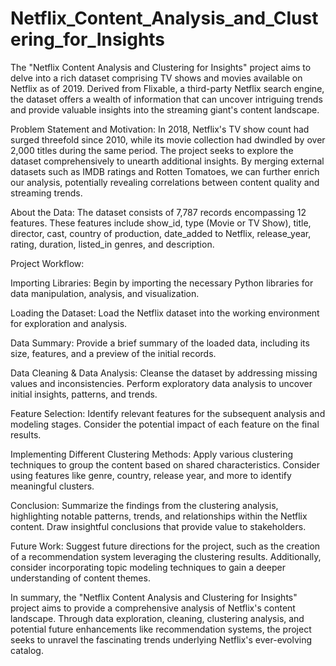 # Netflix_Content_Analysis_and_Clustering_for_Insights
The "Netflix Content Analysis and Clustering for Insights" project aims to delve into a rich dataset comprising TV shows and movies available on Netflix as of 2019. Derived from Flixable, a third-party Netflix search engine, the dataset offers a wealth of information that can uncover intriguing trends and provide valuable insights into the streaming giant's content landscape.

Problem Statement and Motivation: In 2018, Netflix's TV show count had surged threefold since 2010, while its movie collection had dwindled by over 2,000 titles during the same period. The project seeks to explore the dataset comprehensively to unearth additional insights. By merging external datasets such as IMDB ratings and Rotten Tomatoes, we can further enrich our analysis, potentially revealing correlations between content quality and streaming trends.

About the Data: The dataset consists of 7,787 records encompassing 12 features. These features include show_id, type (Movie or TV Show), title, director, cast, country of production, date_added to Netflix, release_year, rating, duration, listed_in genres, and description.

Project Workflow:

Importing Libraries: Begin by importing the necessary Python libraries for data manipulation, analysis, and visualization.

Loading the Dataset: Load the Netflix dataset into the working environment for exploration and analysis.

Data Summary: Provide a brief summary of the loaded data, including its size, features, and a preview of the initial records.

Data Cleaning & Data Analysis: Cleanse the dataset by addressing missing values and inconsistencies. Perform exploratory data analysis to uncover initial insights, patterns, and trends.

Feature Selection: Identify relevant features for the subsequent analysis and modeling stages. Consider the potential impact of each feature on the final results.

Implementing Different Clustering Methods: Apply various clustering techniques to group the content based on shared characteristics. Consider using features like genre, country, release year, and more to identify meaningful clusters.

Conclusion: Summarize the findings from the clustering analysis, highlighting notable patterns, trends, and relationships within the Netflix content. Draw insightful conclusions that provide value to stakeholders.

Future Work: Suggest future directions for the project, such as the creation of a recommendation system leveraging the clustering results. Additionally, consider incorporating topic modeling techniques to gain a deeper understanding of content themes.

In summary, the "Netflix Content Analysis and Clustering for Insights" project aims to provide a comprehensive analysis of Netflix's content landscape. Through data exploration, cleaning, clustering analysis, and potential future enhancements like recommendation systems, the project seeks to unravel the fascinating trends underlying Netflix's ever-evolving catalog.
